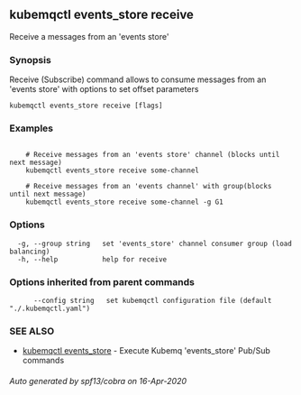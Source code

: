 ## kubemqctl events_store receive

Receive a messages from an 'events store'

### Synopsis

Receive (Subscribe) command allows to consume messages from an 'events store' with options to set offset parameters

```
kubemqctl events_store receive [flags]
```

### Examples

```

	# Receive messages from an 'events store' channel (blocks until next message)
	kubemqctl events_store receive some-channel

	# Receive messages from an 'events channel' with group(blocks until next message)
	kubemqctl events_store receive some-channel -g G1

```

### Options

```
  -g, --group string   set 'events_store' channel consumer group (load balancing)
  -h, --help           help for receive
```

### Options inherited from parent commands

```
      --config string   set kubemqctl configuration file (default "./.kubemqctl.yaml")
```

### SEE ALSO

* [kubemqctl events_store](kubemqctl_events_store.md)	 - Execute Kubemq 'events_store' Pub/Sub commands

###### Auto generated by spf13/cobra on 16-Apr-2020
